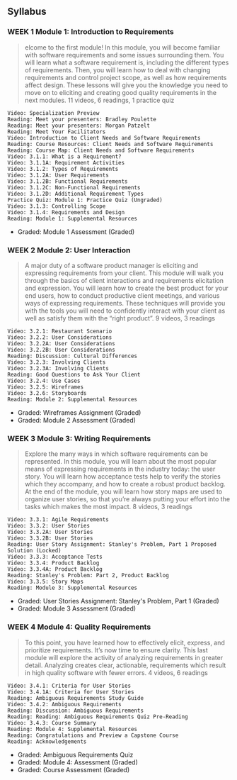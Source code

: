 ## Syllabus

### WEEK 1 Module 1: Introduction to Requirements

>elcome to the first module! In this module, you will become familiar with software requirements and some issues surrounding them. You will learn what a software requirement is, including the different types of requirements. Then, you will learn how to deal with changing requirements and control project scope, as well as how requirements affect design. These lessons will give you the knowledge you need to move on to eliciting and creating good quality requirements in the next modules.
11 videos, 6 readings, 1 practice quiz


    Video: Specialization Preview
    Reading: Meet your presenters: Bradley Poulette
    Reading: Meet your presenters: Morgan Patzelt
    Reading: Meet Your Facilitators
    Video: Introduction to Client Needs and Software Requirements
    Reading: Course Resources: Client Needs and Software Requirements
    Reading: Course Map: Client Needs and Software Requirements
    Video: 3.1.1: What is a Requirement?
    Video: 3.1.1A: Requirement Activities
    Video: 3.1.2: Types of Requirements
    Video: 3.1.2A: User Requirements
    Video: 3.1.2B: Functional Requirements
    Video: 3.1.2C: Non-Functional Requirements
    Video: 3.1.2D: Additional Requirement Types
    Practice Quiz: Module 1: Practice Quiz (Ungraded)
    Video: 3.1.3: Controlling Scope
    Video: 3.1.4: Requirements and Design
    Reading: Module 1: Supplemental Resources

- Graded: Module 1 Assessment (Graded)


### WEEK 2 Module 2: User Interaction

> A major duty of a software product manager is eliciting and expressing requirements from your client. This module will walk you through the basics of client interactions and requirements elicitation and expression. You will learn how to create the best product for your end users, how to conduct productive client meetings, and various ways of expressing requirements. These techniques will provide you with the tools you will need to confidently interact with your client as well as satisfy them with the “right product”.
9 videos, 3 readings


    Video: 3.2.1: Restaurant Scenario
    Video: 3.2.2: User Considerations
    Video: 3.2.2A: User Considerations
    Video: 3.2.2B: User Considerations
    Reading: Discussion: Cultural Differences
    Video: 3.2.3: Involving Clients
    Video: 3.2.3A: Involving Clients
    Reading: Good Questions to Ask Your Client
    Video: 3.2.4: Use Cases
    Video: 3.2.5: Wireframes
    Video: 3.2.6: Storyboards
    Reading: Module 2: Supplemental Resources


- Graded: Wireframes Assignment (Graded)
- Graded: Module 2 Assessment (Graded)


### WEEK 3 Module 3: Writing Requirements

> Explore the many ways in which software requirements can be represented. In this module, you will learn about the most popular means of expressing requirements in the industry today: the user story. You will learn how acceptance tests help to verify the stories which they accompany, and how to create a robust product backlog. At the end of the module, you will learn how story maps are used to organize user stories, so that you’re always putting your effort into the tasks which makes the most impact.
8 videos, 3 readings

    Video: 3.3.1: Agile Requirements
    Video: 3.3.2: User Stories
    Video: 3.3.2A: User Stories
    Video: 3.3.2B: User Stories
    Reading: User Story Assignment: Stanley's Problem, Part 1 Proposed Solution (Locked)
    Video: 3.3.3: Acceptance Tests
    Video: 3.3.4: Product Backlog
    Video: 3.3.4A: Product Backlog
    Reading: Stanley's Problem: Part 2, Product Backlog
    Video: 3.3.5: Story Maps
    Reading: Module 3: Supplemental Resources


- Graded: User Stories Assignment: Stanley's Problem, Part 1 (Graded)
- Graded: Module 3 Assessment (Graded)


### WEEK 4 Module 4: Quality Requirements

> To this point, you have learned how to effectively elicit, express, and prioritize requirements. It’s now time to ensure clarity. This last module will explore the activity of analyzing requirements in greater detail. Analyzing creates clear, actionable, requirements which result in high quality software with fewer errors.
4 videos, 6 readings


    Video: 3.4.1: Criteria for User Stories
    Video: 3.4.1A: Criteria for User Stories
    Reading: Ambiguous Requirements Study Guide
    Video: 3.4.2: Ambiguous Requirements
    Reading: Discussion: Ambiguous Requirements
    Reading: Reading: Ambiguous Requirements Quiz Pre-Reading
    Video: 3.4.3: Course Summary
    Reading: Module 4: Supplemental Resources
    Reading: Congratulations and Preview a Capstone Course
    Reading: Acknowledgements

- Graded: Ambiguous Requirements Quiz
- Graded: Module 4: Assessment (Graded)
- Graded: Course Assessment (Graded)
